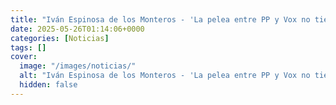 ```yaml
---
title: "Iván Espinosa de los Monteros - 'La pelea entre PP y Vox no tiene sentido. Hay que entenderse para echar a Sánchez'"
date: 2025-05-26T01:14:06+0000
categories: [Noticias]
tags: []
cover:
  image: "/images/noticias/"
  alt: "Iván Espinosa de los Monteros - 'La pelea entre PP y Vox no tiene sentido. Hay que entenderse para echar a Sánchez'"
  hidden: false
---
```



